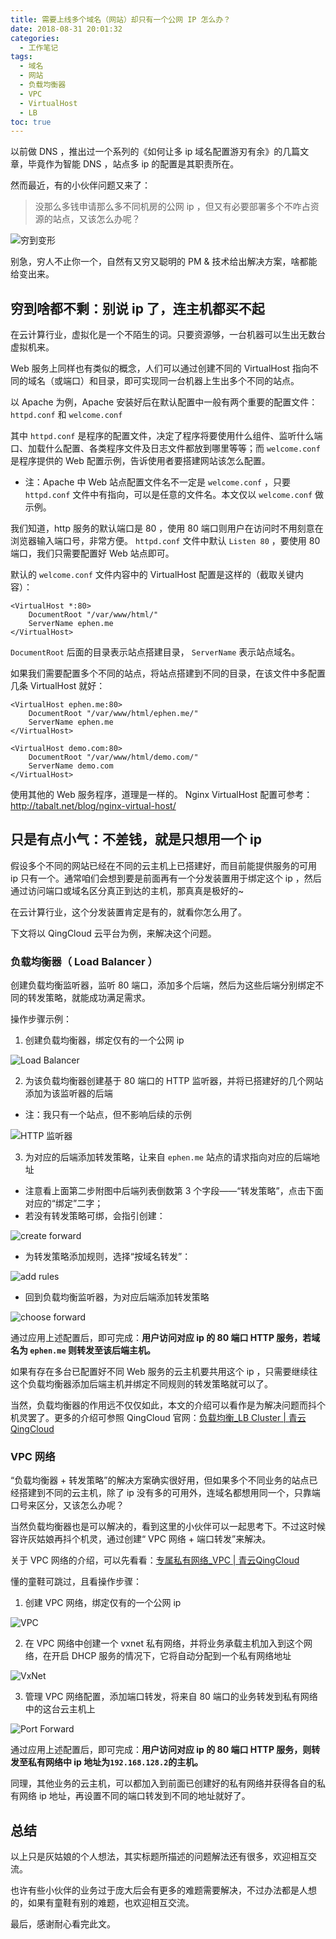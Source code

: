 ```yaml
---
title: 需要上线多个域名（网站）却只有一个公网 IP 怎么办？
date: 2018-08-31 20:01:32
categories:
  - 工作笔记
tags:
  - 域名
  - 网站
  - 负载均衡器
  - VPC
  - VirtualHost
  - LB
toc: true
---
```


以前做 DNS ，推出过一个系列的《如何让多 ip 域名配置游刃有余》的几篇文章，毕竟作为智能 DNS ，站点多 ip 的配置是其职责所在。

然而最近，有的小伙伴问题又来了：

  > 没那么多钱申请那么多不同机房的公网 ip ，但又有必要部署多个不咋占资源的站点，又该怎么办呢？

![ 穷到变形 ](https://iephen.pek3b.qingstor.com/b_image/20190426163201.png)

别急，穷人不止你一个，自然有又穷又聪明的 PM & 技术给出解决方案，啥都能给变出来。

<!--more-->

## 穷到啥都不剩：别说 ip 了，连主机都买不起

在云计算行业，虚拟化是一个不陌生的词。只要资源够，一台机器可以生出无数台虚拟机来。

 Web 服务上同样也有类似的概念，人们可以通过创建不同的 VirtualHost 指向不同的域名（或端口）和目录，即可实现同一台机器上生出多个不同的站点。

以 Apache 为例，Apache 安装好后在默认配置中一般有两个重要的配置文件： `httpd.conf` 和 `welcome.conf`

其中 `httpd.conf` 是程序的配置文件，决定了程序将要使用什么组件、监听什么端口、加载什么配置、各类程序文件及日志文件都放到哪里等等；而 `welcome.conf` 是程序提供的 Web 配置示例，告诉使用者要搭建网站该怎么配置。

 - 注：Apache 中 Web 站点配置文件名不一定是 `welcome.conf` ，只要 `httpd.conf` 文件中有指向，可以是任意的文件名。本文仅以 `welcome.conf` 做示例。

我们知道，http 服务的默认端口是 80 ，使用 80 端口则用户在访问时不用刻意在浏览器输入端口号，非常方便。 `httpd.conf` 文件中默认 `Listen 80` ，要使用 80 端口，我们只需要配置好 Web 站点即可。

默认的 `welcome.conf` 文件内容中的 VirtualHost 配置是这样的（截取关键内容）：

```
<VirtualHost *:80>
    DocumentRoot "/var/www/html/"
    ServerName ephen.me
</VirtualHost>
```

`DocumentRoot` 后面的目录表示站点搭建目录， `ServerName` 表示站点域名。

如果我们需要配置多个不同的站点，将站点搭建到不同的目录，在该文件中多配置几条 VirtualHost 就好：

```
<VirtualHost ephen.me:80>
    DocumentRoot "/var/www/html/ephen.me/"
    ServerName ephen.me
</VirtualHost>

<VirtualHost demo.com:80>
    DocumentRoot "/var/www/html/demo.com/"
    ServerName demo.com
</VirtualHost>
```

使用其他的 Web 服务程序，道理是一样的。 Nginx VirtualHost 配置可参考：<http://tabalt.net/blog/nginx-virtual-host/>

## 只是有点小气：不差钱，就是只想用一个 ip

假设多个不同的网站已经在不同的云主机上已搭建好，而目前能提供服务的可用 ip 只有一个。通常咱们会想到要是前面再有一个分发装置用于绑定这个 ip ，然后通过访问端口或域名区分真正到达的主机，那真真是极好的~

在云计算行业，这个分发装置肯定是有的，就看你怎么用了。

下文将以 QingCloud 云平台为例，来解决这个问题。

### 负载均衡器（ Load Balancer ）

创建负载均衡监听器，监听 80 端口，添加多个后端，然后为这些后端分别绑定不同的转发策略，就能成功满足需求。

操作步骤示例：

1. 创建负载均衡器，绑定仅有的一个公网 ip

![Load Balancer](https://iephen.pek3b.qingstor.com/b_image/20190426163253.png)

2. 为该负载均衡器创建基于 80 端口的 HTTP 监听器，并将已搭建好的几个网站添加为该监听器的后端

  - 注：我只有一个站点，但不影响后续的示例

![HTTP 监听器](https://iephen.pek3b.qingstor.com/b_image/20190426163314.png)

3. 为对应的后端添加转发策略，让来自 `ephen.me` 站点的请求指向对应的后端地址

  - 注意看上面第二步附图中后端列表倒数第 3 个字段——“转发策略”，点击下面对应的“绑定”二字；
  - 若没有转发策略可绑，会指引创建：

  ![create forward](https://iephen.pek3b.qingstor.com/b_image/20190426163335.png)

  - 为转发策略添加规则，选择“按域名转发”：

  ![add rules](https://iephen.pek3b.qingstor.com/b_image/20190426163354.png)

  - 回到负载均衡监听器，为对应后端添加转发策略

  ![choose forward](https://iephen.pek3b.qingstor.com/b_image/20190426163416.png)

通过应用上述配置后，即可完成：**用户访问对应 ip 的 80 端口 HTTP 服务，若域名为 `ephen.me` 则转发至该后端主机。**

如果有存在多台已配置好不同 Web 服务的云主机要共用这个 ip ，只需要继续往这个负载均衡器添加后端主机并绑定不同规则的转发策略就可以了。

当然，负载均衡器的作用远不仅仅如此，本文的介绍可以看作是为解决问题而抖个机灵罢了。更多的介绍可参照 QingCloud 官网：[负载均衡_LB Cluster | 青云QingCloud](https://www.qingcloud.com/products/loadbalancer/)

### VPC 网络

“负载均衡器 + 转发策略”的解决方案确实很好用，但如果多个不同业务的站点已经搭建到不同的云主机，除了 ip 没有多的可用外，连域名都想用同一个，只靠端口号来区分，又该怎么办呢？

当然负载均衡器也是可以解决的，看到这里的小伙伴可以一起思考下。不过这时候容许灰姑娘再抖个机灵，通过创建“ VPC 网络 + 端口转发”来解决。

关于 VPC 网络的介绍，可以先看看：[专属私有网络_VPC | 青云QingCloud](https://www.qingcloud.com/products/vpc/)

懂的童鞋可跳过，且看操作步骤：

1. 创建 VPC 网络，绑定仅有的一个公网 ip

![VPC](https://iephen.pek3b.qingstor.com/b_image/20190426163448.png)

2. 在 VPC 网络中创建一个 vxnet 私有网络，并将业务承载主机加入到这个网络，在开启 DHCP 服务的情况下，它将自动分配到一个私有网络地址

![VxNet](https://iephen.pek3b.qingstor.com/b_image/20190426163534.png)

3. 管理 VPC 网络配置，添加端口转发，将来自 80 端口的业务转发到私有网络中的这台云主机上

![Port Forward](https://iephen.pek3b.qingstor.com/b_image/20190426163552.png)

通过应用上述配置后，即可完成：**用户访问对应 ip 的 80 端口 HTTP 服务，则转发至私有网络中 ip 地址为`192.168.128.2`的主机。**

同理，其他业务的云主机，可以都加入到前面已创建好的私有网络并获得各自的私有网络 ip 地址，再设置不同的端口转发到不同的地址就好了。

## 总结

以上只是灰姑娘的个人想法，其实标题所描述的问题解法还有很多，欢迎相互交流。

也许有些小伙伴的业务过于庞大后会有更多的难题需要解决，不过办法都是人想的，如果有童鞋有别的难题，也欢迎相互交流。

最后，感谢耐心看完此文。